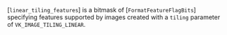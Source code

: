[`linear_tiling_features`] is a bitmask of [`FormatFeatureFlagBits`]
specifying features supported by images created with a `tiling`
parameter of `VK_IMAGE_TILING_LINEAR`.